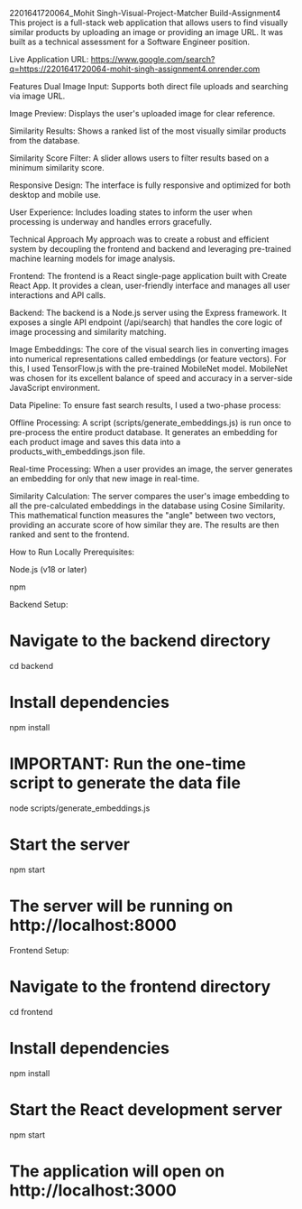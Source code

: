 2201641720064_Mohit Singh-Visual-Project-Matcher Build-Assignment4
This project is a full-stack web application that allows users to find visually similar products by uploading an image or providing an image URL. It was built as a technical assessment for a Software Engineer position.

Live Application URL: https://www.google.com/search?q=https://2201641720064-mohit-singh-assignment4.onrender.com

Features
Dual Image Input: Supports both direct file uploads and searching via image URL.

Image Preview: Displays the user's uploaded image for clear reference.

Similarity Results: Shows a ranked list of the most visually similar products from the database.

Similarity Score Filter: A slider allows users to filter results based on a minimum similarity score.

Responsive Design: The interface is fully responsive and optimized for both desktop and mobile use.

User Experience: Includes loading states to inform the user when processing is underway and handles errors gracefully.

Technical Approach
My approach was to create a robust and efficient system by decoupling the frontend and backend and leveraging pre-trained machine learning models for image analysis.

Frontend: The frontend is a React single-page application built with Create React App. It provides a clean, user-friendly interface and manages all user interactions and API calls.

Backend: The backend is a Node.js server using the Express framework. It exposes a single API endpoint (/api/search) that handles the core logic of image processing and similarity matching.

Image Embeddings: The core of the visual search lies in converting images into numerical representations called embeddings (or feature vectors). For this, I used TensorFlow.js with the pre-trained MobileNet model. MobileNet was chosen for its excellent balance of speed and accuracy in a server-side JavaScript environment.

Data Pipeline: To ensure fast search results, I used a two-phase process:

Offline Processing: A script (scripts/generate_embeddings.js) is run once to pre-process the entire product database. It generates an embedding for each product image and saves this data into a products_with_embeddings.json file.

Real-time Processing: When a user provides an image, the server generates an embedding for only that new image in real-time.

Similarity Calculation: The server compares the user's image embedding to all the pre-calculated embeddings in the database using Cosine Similarity. This mathematical function measures the "angle" between two vectors, providing an accurate score of how similar they are. The results are then ranked and sent to the frontend.

How to Run Locally
Prerequisites:

Node.js (v18 or later)

npm

Backend Setup:

# Navigate to the backend directory

cd backend

# Install dependencies

npm install

# IMPORTANT: Run the one-time script to generate the data file

node scripts/generate_embeddings.js

# Start the server

npm start

# The server will be running on http://localhost:8000

Frontend Setup:

# Navigate to the frontend directory

cd frontend

# Install dependencies

npm install

# Start the React development server

npm start

# The application will open on http://localhost:3000
